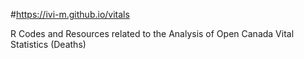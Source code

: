 #https://ivi-m.github.io/vitals

R Codes and Resources related to the Analysis of Open Canada Vital Statistics (Deaths)
